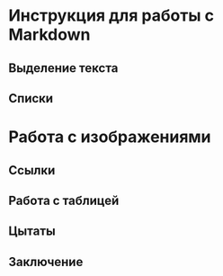 # Инструкция для работы с Markdown

## Выделение текста

## Списки

# Работа с изображениями

## Ссылки

## Работа с таблицей

## Цытаты

## Заключение